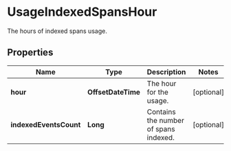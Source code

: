 

# UsageIndexedSpansHour

The hours of indexed spans usage.
## Properties

Name | Type | Description | Notes
------------ | ------------- | ------------- | -------------
**hour** | **OffsetDateTime** | The hour for the usage. |  [optional]
**indexedEventsCount** | **Long** | Contains the number of spans indexed. |  [optional]



